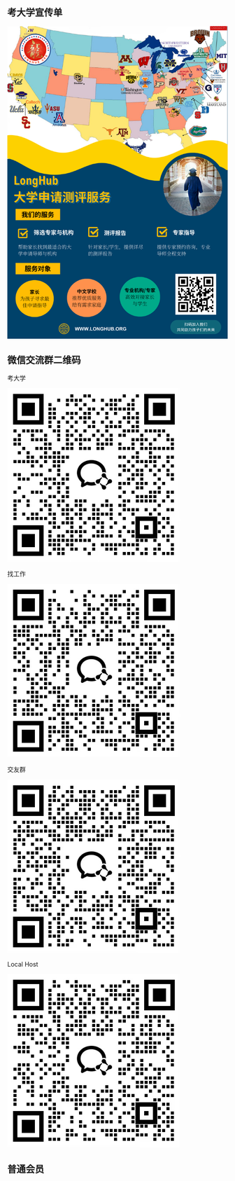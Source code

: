 ## 考大学宣传单

![img](../assets/00.png)

## 微信交流群二维码

考大学

![img](../assets/01.jpg)

找工作

![img](../assets/02.jpg)

交友群

![img](../assets/03.jpg)

Local Host

![img](../assets/04.jpg)


## 普通会员
